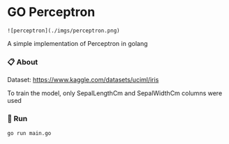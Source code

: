 # GO Perceptron

```
![perceptron](./imgs/perceptron.png)
```

A simple implementation of Perceptron in golang

### 📋 About

Dataset: https://www.kaggle.com/datasets/uciml/iris

To train the model, only SepalLengthCm and SepalWidthCm columns were used

### 🔧 Run

```
go run main.go
```
